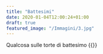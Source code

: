 ```yaml
---
title: "Battesimi"
date: 2020-01-04T12:00:24+01:00
draft: true
featured_image: "/Immagini/3.jpg"
---
```

Qualcosa sulle torte di battesimo
{{<galleria>}}
